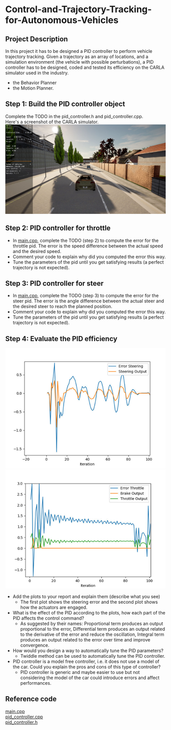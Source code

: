 # Control-and-Trajectory-Tracking-for-Autonomous-Vehicles
## Project Description
In this project it has to be designed a PID controller to perform vehicle trajectory tracking. Given a trajectory as an array of locations, and a simulation environment (the vehicle with possible perturbations), a PID controller has to be designed, coded and tested its efficiency on the CARLA simulator used in the industry.

 * the Behavior Planner
 * the Motion Planner. 
 
## Step 1: Build the PID controller object
Complete the TODO in the pid_controller.h and pid_controller.cpp.
<br>
Here's a screenshot of the CARLA simulator.
![Alt text](Pic/Step1.png "Step 1")
## Step 2: PID controller for throttle
* In [main.cpp](Code/main.cpp), complete the TODO (step 2) to compute the error for the throttle pid. The error is the speed difference between the actual speed and the desired speed.
* Comment your code to explain why did you computed the error this way.
* Tune the parameters of the pid until you get satisfying results (a perfect trajectory is not expected).
## Step 3: PID controller for steer
* In [main.cpp](Code/main.cpp), complete the TODO (step 3) to compute the error for the steer pid. The error is the angle difference between the actual steer and the desired steer to reach the planned position.
* Comment your code to explain why did you computed the error this way.
* Tune the parameters of the pid until you get satisfying results (a perfect trajectory is not expected).
 ## Step 4: Evaluate the PID efficiency
![Alt text](Pic/step4.png "Steering")
![Alt text](Pic/step4_2.png "Control")

- Add the plots to your report and explain them (describe what you see)
  - The first plot shows the steering error and the second plot shows how the actuators are engaged. 
- What is the effect of the PID according to the plots, how each part of the PID affects the control command?
  - As suggested by their names: Proportional term produces an output proportional to the error,  Differential term produces an output related to the derivative of the error and reduce the oscillation, Integral term produces an output related to the error over time and improve convergence.
- How would you design a way to automatically tune the PID parameters?
  - Twiddle method can be used to automatically tune the PID controller.
- PID controller is a model free controller, i.e. it does not use a model of the car. Could you explain the pros and cons of this type of controller?
  - PID controller is generic and maybe easier to use but not considering the model of the car could introduce errors and affect performances.

## Reference code
[main.cpp](Code/main.cpp)
<br>
[pid_controller.cpp](Code/pid_controller.cpp)
<br>
[pid_controller.h](Code/pid_controller.h)

